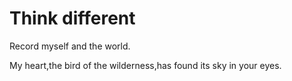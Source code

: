 # Think different

Record myself and the world.

My heart,the bird of the wilderness,has found its sky in your eyes.
